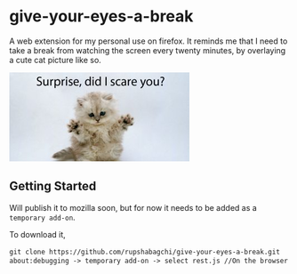 # give-your-eyes-a-break
A web extension for my personal use on firefox. It reminds me that I need to take a break from watching the screen every twenty minutes, by overlaying a cute cat picture like so.

![alt text](https://github.com/rupshabagchi/give-your-eyes-a-break/blob/master/cat_cute.jpg "Cute cat")

## Getting Started

Will publish it to mozilla soon, but for now it needs to be added as a `temporary add-on`.

To download it,

```
git clone https://github.com/rupshabagchi/give-your-eyes-a-break.git
about:debugging -> temporary add-on -> select rest.js //On the browser
```
